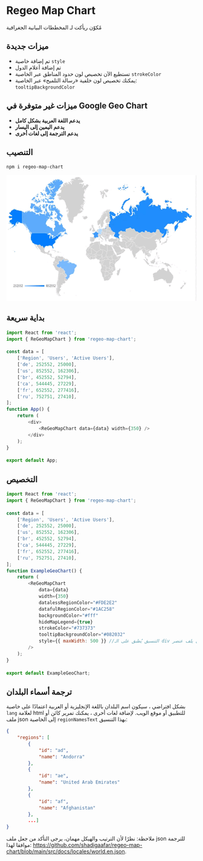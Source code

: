 # Regeo Map Chart

مًكوّن ريأكت لـ المخططات البيانية الجغرافية

## ميزات جديدة

- تم إضافة خاصية `style`
- تم إضافة أعلام الدول
- تستطيع الآن تخصيص لون حدود المناطق عبر الخاصية `strokeColor`
- يمكنك تخصيص لون خلفية «رسالة التلميح» عبر الخاصية: `tooltipBackgroundColor`

## ميزات غير متوفرة في Google Geo Chart

- **يدعم اللغة العربية بشكل كامل**
- **يدعم اليمين إلى اليسار**
- **يدعم الترجمة إلى لغات أخرى**

## التنصيب

```sh
npm i regeo-map-chart
```

<img src="https://raw.githubusercontent.com/shadigaafar/regeo-map-chart/main/regoeMap-example.gif" alt="Regeo Map Chart"/>

## بداية سريعة

```javascript
import React from 'react';
import { ReGeoMapChart } from 'regeo-map-chart';

const data = [
	['Region', 'Users', 'Active Users'],
	['de', 252552, 25000],
	['us', 852552, 162306],
	['br', 452552, 52794],
	['ca', 544445, 27229],
	['fr', 652552, 277416],
	['ru', 752751, 27410],
];
function App() {
	return (
		<div>
			<ReGeoMapChart data={data} width={350} />
		</div>
	);
}

export default App;
```

## التخصيص

```javascript
import React from 'react';
import { ReGeoMapChart } from 'regeo-map-chart';

const data = [
	['Region', 'Users', 'Active Users'],
	['de', 252552, 25000],
	['us', 852552, 162306],
	['br', 452552, 52794],
	['ca', 544445, 27229],
	['fr', 652552, 277416],
	['ru', 752751, 27410],
];
function ExampleGeoChart() {
	return (
		<ReGeoMapChart
			data={data}
			width={350}
			datalessRegionColor="#FDE2E2"
			datafulRegionColor="#1AC258"
			backgroundColor="#fff"
			hideMapLegend={true}
			strokeColor="#737373"
			tooltipBackgroundColor="#082032"
			style={{ maxWidth: 500 }} //التنسيق يُطبق على الـ div الذي يلف عنصر svg
		/>
	);
}

export default ExampleGeoChart;
```

## ترجمة أسماء البلدان

بشكل افتراضي ، سيكون اسم البلدان باللغة الإنجليزية أو العربية اعتمادًا على خاصية `lang` لعلامة html للتطبيق أو موقع الويب. لإضافة لغات أخرى ، يمكنك تمرير كائن أو ملف json إلى الخاصية `regionNamesText` بهذا التنسيق:

```json
{
    "regions": [
        {
            "id": "ad",
            "name": "Andorra"
        },
        {
            "id": "ae",
            "name": "United Arab Emirates"
        },
        {
            "id": "af",
            "name": "Afghanistan"
        },
        ...]
}

```

ملاحظة: نظرًا لأن الترتيب والهيكل مهمان، يرجى التأكد من جعل ملف json للترجمة موافقا لهذا: https://github.com/shadigaafar/regeo-map-chart/blob/main/src/docs/locales/world.en.json.
